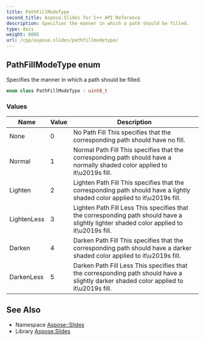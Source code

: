 ```yaml
---
title: PathFillModeType
second_title: Aspose.Slides for C++ API Reference
description: Specifies the manner in which a path should be filled.
type: docs
weight: 6085
url: /cpp/aspose.slides/pathfillmodetype/
---
```

## PathFillModeType enum


Specifies the manner in which a path should be filled.

```cpp
enum class PathFillModeType : uint8_t
```

### Values

| Name | Value | Description |
| --- | --- | --- |
| None | 0 | No Path Fill This specifies that the corresponding path should have no fill. |
| Normal | 1 | Normal Path Fill This specifies that the corresponding path should have a normally shaded color applied to it\\u2019s fill. |
| Lighten | 2 | Lighten Path Fill This specifies that the corresponding path should have a lightly shaded color applied to it\\u2019s fill. |
| LightenLess | 3 | Lighten Path Fill Less This specifies that the corresponding path should have a slightly lighter shaded color applied to it\\u2019s fill. |
| Darken | 4 | Darken Path Fill This specifies that the corresponding path should have a darker shaded color applied to it\\u2019s fill. |
| DarkenLess | 5 | Darken Path Fill Less This specifies that the corresponding path should have a slightly darker shaded color applied to it\\u2019s fill. |

## See Also

* Namespace [Aspose::Slides](../)
* Library [Aspose.Slides](../../)

